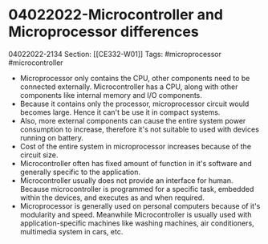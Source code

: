 # 04022022-Microcontroller and Microprocessor differences
04022022-2134
Section: [[CE332-W01]]
Tags: #microprocessor #microcontroller 

- Microprocessor only contains the CPU, other components need to be connected externally. Microcontroller has a CPU, along with other components like internal memory and I/O components.
- Because it contains only the processor, microprocessor circuit would becomes large. Hence it can't be use it in compact systems.
- Also, more external components can cause the entire system power consumption to increase, therefore it's not suitable to used with devices running on battery.
- Cost of the entire system in microprocessor increases because of the circuit size.
- Microcontroller often has fixed amount of function in it's software and generally specific to the application.
- Microcontroller usually does not provide an interface for human. Because microcontroller is programmed for a specific task, embedded within the devices, and executes as and when required.
- Microprocessor is generally used on personal computers because of it's modularity and speed. Meanwhile Microcontroller is usually used with application-specific machines like washing machines, air conditioners, multimedia system in cars, etc.